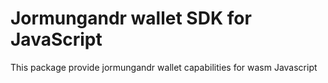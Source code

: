 # Jormungandr wallet SDK for JavaScript

This package provide jormungandr wallet capabilities for wasm Javascript